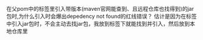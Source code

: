 在父pom中的<dependencyManagement>标签里引入带版本(maven官网能查到、且远程仓库也找得到)的jar包时,为什么引入时会爆出depedency not found的红线错误？
估计是因为在<dependencyManagement>标签中引入jar包时，不会主动去找jar包，我放到<dependecies>标签下就能找到并引入，然后放到本地仓库里